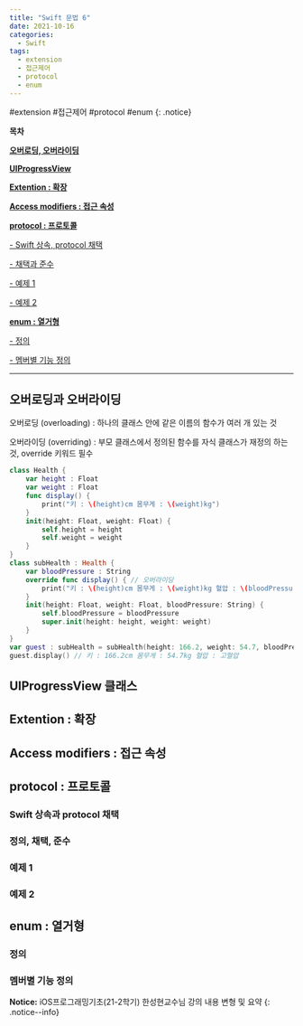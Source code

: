 ```yaml
---
title: "Swift 문법 6"
date: 2021-10-16
categories:
  - Swift
tags:
  - extension
  - 접근제어
  - protocol
  - enum
---
```


#extension #접근제어 #protocol #enum
{: .notice}

**목차**

[**오버로딩, 오버라이딩**](##오버로딩과-오버라이딩)

[**UIProgressView**](##UIProgressView-클래스)

[**Extention : 확장**](##Extention-:-확장)

[**Access modifiers : 접근 속성**](##Access-modifiers-:-접근-속성)

[**protocol : 프로토콜**](##protocol-:-프로토콜)

[- Swift 상속, protocol 채택](###Swift-상속과-protocol-채택)

[- 채택과 준수](###정의,-채택,-준수)

[- 예제 1](###예제-1)

[- 예제 2](###예제-2)

[**enum : 열거형**](##enum-:-열거형)

[- 정의](###정의)

[- 멤버별 기능 정의](###멤버별-기능-정의)

---

## 오버로딩과 오버라이딩

오버로딩 (overloading) : 하나의 클래스 안에 같은 이름의 함수가 여러 개 있는 것

오버라이딩 (overriding) : 부모 클래스에서 정의된 함수를 자식 클래스가 재정의 하는 것, override 키워드 필수

```swift { .line-numbers}
class Health {
    var height : Float
    var weight : Float
    func display() {
        print("키 : \(height)cm 몸무게 : \(weight)kg")
    }
    init(height: Float, weight: Float) {
        self.height = height
        self.weight = weight
    }
}
class subHealth : Health {
    var bloodPressure : String
    override func display() { // 오버라이딩
        print("키 : \(height)cm 몸무게 : \(weight)kg 혈압 : \(bloodPressure)")
    }
    init(height: Float, weight: Float, bloodPressure: String) {
        self.bloodPressure = bloodPressure
        super.init(height: height, weight: weight)
    }
}
var guest : subHealth = subHealth(height: 166.2, weight: 54.7, bloodPressure: "고혈압")
guest.display() // 키 : 166.2cm 몸무게 : 54.7kg 혈압 : 고혈압
```

## UIProgressView 클래스

## Extention : 확장

## Access modifiers : 접근 속성

## protocol : 프로토콜

### Swift 상속과 protocol 채택

### 정의, 채택, 준수

### 예제 1

### 예제 2

## enum : 열거형

### 정의

### 멤버별 기능 정의

**Notice:** iOS프로그래밍기초(21-2학기) 한성현교수님 강의 내용 변형 및 요약
{: .notice--info}
